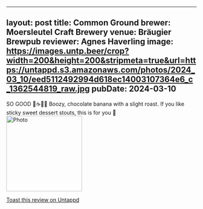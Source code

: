 
---
layout: post
title:  Common Ground
brewer: Moersleutel Craft Brewery
venue: Bräugier Brewpub
reviewer: Agnes Haverling
image: https://images.untp.beer/crop?width=200&height=200&stripmeta=true&url=https://untappd.s3.amazonaws.com/photos/2024_03_10/eed5112492994d618ec14003107364e6_c_1362544819_raw.jpg
pubDate: 2024-03-10
---

SO GOOD 🍌☕️🍫🥃
Boozy, chocolate banana with a slight roast. If you like sticky sweet dessert stouts, this is for you 💯
						  <br />
						  <img height="200" width="200" src="https://images.untp.beer/crop?width=200&height=200&stripmeta=true&url=https://untappd.s3.amazonaws.com/photos/2024_03_10/eed5112492994d618ec14003107364e6_c_1362544819_raw.jpg" alt="Photo">         
						
[Toast this review on Untappd](https://untappd.com/user/&#45;Spacebacon&#45;/checkin/1362544819)
